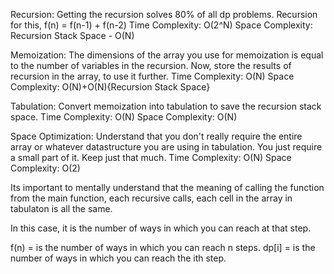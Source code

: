 Recursion:
Getting the recursion solves 80% of all dp problems. 
Recursion for this, f(n) = f(n-1) + f(n-2)
Time Complexity: O(2^N)
Space Complexity: Recursion Stack Space - O(N)

Memoization:
The dimensions of the array you use for memoization is equal to the number of variables in the recursion.
Now, store the results of recursion in the array, to use it further. 
Time Complexity: O(N)
Space Complexity: O(N)+O(N){Recursion Stack Space}

Tabulation:
Convert memoization into tabulation to save the recursion stack space.
Time Complexity: O(N)
Space Complexity: O(N)

Space Optimization:
Understand that you don't really require the entire array or whatever datastructure you are using in tabulation. You just require a small part of it. Keep just that much.
Time Complexity: O(N)
Space Complexity: O(2)

Its important to mentally understand that the meaning of calling the function from the main function, each recursive calls, each cell in the array in tabulaton is all the same.

In this case, it is the number of ways in which you can reach at that step.

f(n) = is the number of ways in which you can reach n steps.
dp[i] = is the number of ways in which you can reach the ith step.